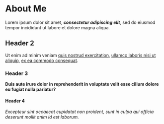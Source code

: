 # About Me

Lorem ipsum dolor sit amet, ***consectetur adipiscing elit***, sed do eiusmod tempor incididunt ut labore et dolore magna aliqua.

## Header 2

Ut enim ad minim veniam [quis nostrud exercitation](https://example.com), [ullamco laboris nisi ut aliquip](https://example.com), [ex ea commodo consequat](https://example.com).

### Header 3

**Duis aute irure dolor in reprehenderit in voluptate velit esse cillum dolore eu fugiat nulla pariatur?**

#### Header 4

*Excepteur sint occaecat cupidatat non proident, sunt in culpa qui officia deserunt mollit anim id est laborum.*